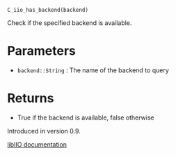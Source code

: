 ```
C_iio_has_backend(backend)
```

Check if the specified backend is available.

# Parameters

  * `backend::String` : The name of the backend to query

# Returns

  * True if the backend is available, false otherwise

Introduced in version 0.9.

[libIIO documentation](https://analogdevicesinc.github.io/libiio/master/libiio/group__TopLevel.html#ga8cf6a3818d471333f4115f3d0d8d95a2)
